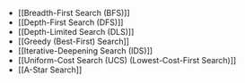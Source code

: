 - [[Breadth-First Search (BFS)]]
- [[Depth-First Search (DFS)]]
- [[Depth-Limited Search (DLS)]]
- [[Greedy (Best-First) Search]]
- [[Iterative-Deepening Search (IDS)]]
- [[Uniform-Cost Search (UCS) (Lowest-Cost-First Search)]]
- [[A-Star Search]]